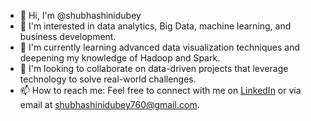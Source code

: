 - 👋 Hi, I'm @shubhashinidubey
- 👀 I'm interested in data analytics, Big Data, machine learning, and business development.
- 🌱 I'm currently learning advanced data visualization techniques and deepening my knowledge of Hadoop and Spark.
- 💞️ I'm looking to collaborate on data-driven projects that leverage technology to solve real-world challenges.
- 📫 How to reach me: Feel free to connect with me on [LinkedIn](https://www.linkedin.com/in/shubhashini-dubey-b02452141) or via email at shubhashinidubey760@gmail.com.

<!---
shubhashinidubey/shubhashinidubey is a ✨ special ✨ repository because its `README.md` (this file) appears on your GitHub profile.
You can click the Preview link to take a look at your changes.
--->
